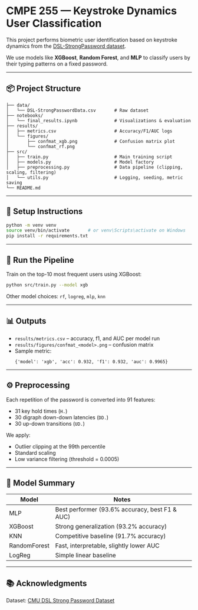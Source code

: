 # CMPE 255 — Keystroke Dynamics User Classification

This project performs biometric user identification based on keystroke dynamics from the [DSL-StrongPassword dataset](https://www.cs.cmu.edu/~keystroke/).

We use models like **XGBoost**, **Random Forest**, and **MLP** to classify users by their typing patterns on a fixed password.

---

## 📦 Project Structure

```
├── data/
│   └── DSL-StrongPasswordData.csv       # Raw dataset
├── notebooks/
│   └── final_results.ipynb              # Visualizations & evaluation
├── results/
│   ├── metrics.csv                      # Accuracy/F1/AUC logs
│   └── figures/
│       ├── confmat_xgb.png              # Confusion matrix plot
│       └── confmat_rf.png
├── src/
│   ├── train.py                         # Main training script
│   ├── models.py                        # Model factory
│   ├── preprocessing.py                 # Data pipeline (clipping, scaling, filtering)
│   └── utils.py                         # Logging, seeding, metric saving
└── README.md
```

---

## 🚀 Setup Instructions

```bash
python -m venv venv
source venv/bin/activate       # or venv\Scripts\activate on Windows
pip install -r requirements.txt
```

---

## 🔁 Run the Pipeline

Train on the top-10 most frequent users using XGBoost:

```bash
python src/train.py --model xgb
```

Other model choices: `rf`, `logreg`, `mlp`, `knn`

---

## 📊 Outputs

- `results/metrics.csv` – accuracy, f1, and AUC per model run
- `results/figures/confmat_<model>.png` – confusion matrix
- Sample metric:
  ```
  {'model': 'xgb', 'acc': 0.932, 'f1': 0.932, 'auc': 0.9965}
  ```

---

## ⚙️ Preprocessing

Each repetition of the password is converted into 91 features:
- 31 key hold times (`H.`)
- 30 digraph down-down latencies (`DD.`)
- 30 up-down transitions (`UD.`)

We apply:
- Outlier clipping at the 99th percentile
- Standard scaling
- Low variance filtering (threshold = 0.0005)

---

## 🧠 Model Summary

| Model       | Notes                                          |
|-------------|-------------------------------------------------|
| MLP         | Best performer (93.6% accuracy, best F1 & AUC)  |
| XGBoost     | Strong generalization (93.2% accuracy)          |
| KNN         | Competitive baseline (91.7% accuracy)           |
| RandomForest| Fast, interpretable, slightly lower AUC         |
| LogReg      | Simple linear baseline                          |

---

## 📚 Acknowledgments

Dataset: [CMU DSL Strong Password Dataset](https://www.cs.cmu.edu/~keystroke/)
